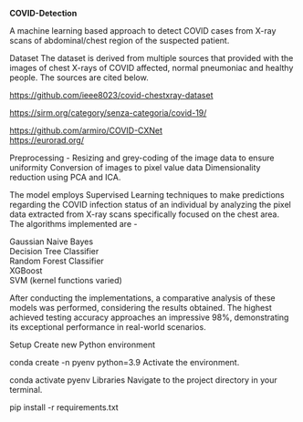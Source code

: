 **COVID-Detection**  

A machine learning based approach to detect COVID cases from X-ray scans of abdominal/chest region of the suspected patient.  


Dataset
The dataset is derived from multiple sources that provided with the images of chest X-rays of COVID affected, normal pneumoniac and healthy people. The sources are cited below.

https://github.com/ieee8023/covid-chestxray-dataset  

https://sirm.org/category/senza-categoria/covid-19/  

https://github.com/armiro/COVID-CXNet  
https://eurorad.org/  

Preprocessing - Resizing and grey-coding of the image data to ensure uniformity Conversion of images to pixel value data Dimensionality reduction using PCA and ICA.  

The model employs Supervised Learning techniques to make predictions regarding the COVID infection status of an individual by analyzing the pixel data extracted from X-ray scans specifically focused on the chest area.  
The algorithms implemented are -

Gaussian Naive Bayes  
Decision Tree Classifier  
Random Forest Classifier  
XGBoost  
SVM (kernel functions varied)    

After conducting the implementations, a comparative analysis of these models was performed, considering the results obtained. The highest achieved testing accuracy approaches an impressive 98%, demonstrating its exceptional performance in real-world scenarios.



Setup
Create new Python environment



conda create -n pyenv python=3.9
Activate the environment.

conda activate pyenv
Libraries
Navigate to the project directory in your terminal.

pip install -r requirements.txt
